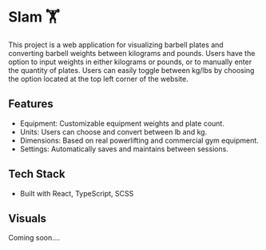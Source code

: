 # Slam 🏋️
This project is a web application for visualizing barbell plates and converting barbell weights between kilograms and pounds. Users have the option to input weights in either kilograms or pounds, or to manually enter the quantity of plates. Users can easily toggle between kg/lbs by choosing the option located at the top left corner of the website. 

## Features
  * Equipment: Customizable equipment weights and plate count.
  * Units: Users can choose and convert between lb and kg.
  * Dimensions: Based on real powerlifting and commercial gym equipment.
  * Settings: Automatically saves and maintains between sessions.

## Tech Stack
  * Built with React, TypeScript, SCSS

## Visuals
Coming soon....
